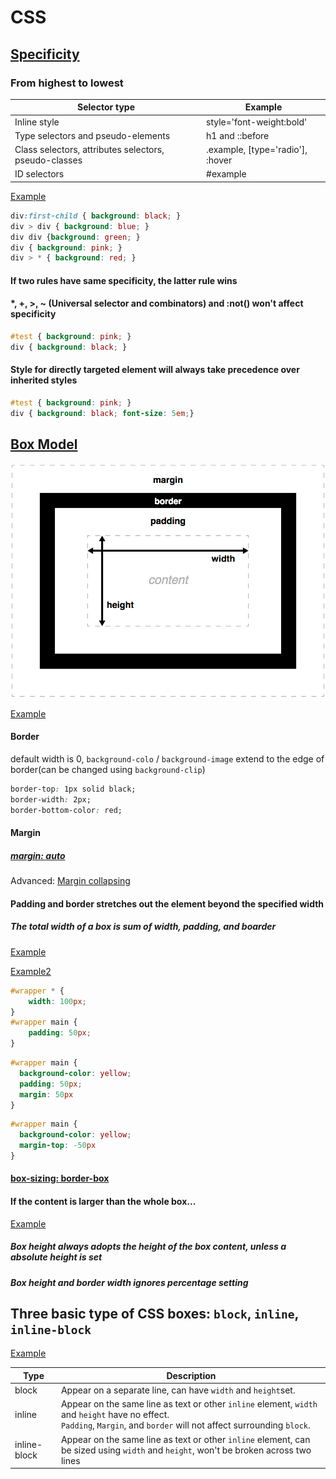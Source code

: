 # CSS

## [Specificity](https://developer.mozilla.org/en-US/docs/Web/CSS/Specificity)

### From highest to lowest

| Selector type                                         | Example                          |
| ----------------------------------------------------- | -------------------------------- |
| Inline style                                          | style='font-weight:bold'         |
| Type selectors and pseudo-elements                    | h1 and ::before                  |
| Class selectors, attributes selectors, pseudo-classes | .example, [type='radio'], :hover |
| ID selectors                                          | #example                         |

[Example](https://codepen.io/cshold/pen/rjyOXL)

```css
div:first-child { background: black; }
div > div { background: blue; }
div div {background: green; }
div { background: pink; }
div > * { background: red; }
```

#### If two rules have same specificity, the latter rule wins

#### *, +, >, ~ (Universal selector and combinators) and :not() won't affect specificity

```CSS
#test { background: pink; }
div { background: black; }
```

#### Style for directly targeted element will always take precedence over inherited styles
```CSS
#test { background: pink; }
div { background: black; font-size: 5em;}
```

## [Box Model](https://developer.mozilla.org/en-US/docs/Learn/CSS/Introduction_to_CSS/Box_model)

![Box Model](./asset/box-model-standard-small.png)

[Example](https://codepen.io/guyroutledge/pen/hgpez)

#### Border

default width is 0, `background-colo`  /  `background-image` extend to the edge of border(can be changed using `background-clip`)

```CSS
border-top: 1px solid black;
border-width: 2px;
border-bottom-color: red;
```

#### Margin

##### [margin: auto](http://learnlayout.com/margin-auto.html)

Advanced: [Margin collapsing](https://developer.mozilla.org/en-US/docs/Web/CSS/CSS_Box_Model/Mastering_margin_collapsing)

#### Padding and border stretches out the element beyond the specified width

##### The total width of a box is sum of width, padding, and boarder

[Example](http://learnlayout.com/box-model.html)

[Example2](https://developer.mozilla.org/en-US/docs/Learn/CSS/Introduction_to_CSS/Box_model#Active_learning_playing_with_boxes)

```css
#wrapper * {
    width: 100px;
}
#wrapper main {
    padding: 50px;
}
```

```CSS
#wrapper main {
  background-color: yellow;
  padding: 50px;
  margin: 50px
}
```

```css
#wrapper main {
  background-color: yellow;
  margin-top: -50px
}
```
#### [box-sizing: border-box](http://learnlayout.com/box-sizing.html)

#### If the content is larger than the whole box...

[Example](https://developer.mozilla.org/en-US/docs/Learn/CSS/Introduction_to_CSS/Box_model#Advanced_box_manipulation)

##### Box height always adopts the height of the box content, unless a absolute height is set

##### Box height and border width ignores percentage setting

## Three basic type of CSS boxes: `block`, `inline`, `inline-block`

[Example](https://developer.mozilla.org/en-US/docs/Learn/CSS/Introduction_to_CSS/Box_model#Types_of_CSS_boxes)

| Type         | Description                                                  |
| ------------ | ------------------------------------------------------------ |
| block        | Appear on a separate line, can have `width` and `height`set. |
| inline       | Appear on the same line as text or other `inline` element, `width` and `height` have no effect. <br />`Padding`, `Margin`, and `border` will not affect surrounding `block`. |
| inline-block | Appear on the same line as text or other `inline` element, can be sized using `width` and `height`, won't be broken across two lines |

